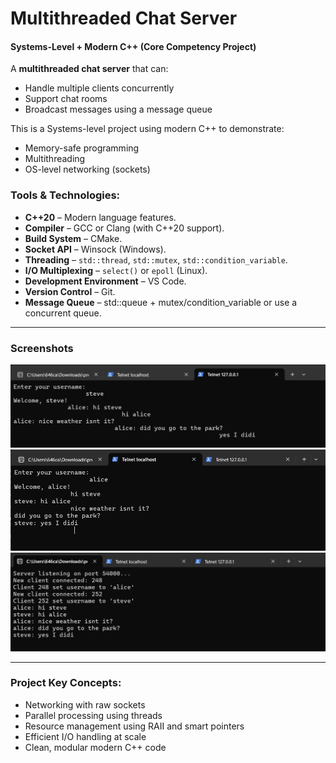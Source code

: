 # Multithreaded Chat Server
#### Systems-Level + Modern C++ (Core Competency Project)

A **multithreaded chat server** that can:

* Handle multiple clients concurrently
* Support chat rooms
* Broadcast messages using a message queue

This is a Systems-level project using modern C++ to demonstrate:

* Memory-safe programming
* Multithreading
* OS-level networking (sockets)

### Tools & Technologies:

* **C++20** – Modern language features.
* **Compiler** – GCC or Clang (with C++20 support).
* **Build System** – CMake.
* **Socket API** – Winsock (Windows).
* **Threading** – `std::thread`, `std::mutex`, `std::condition_variable`.
* **I/O Multiplexing** – `select()` or `epoll` (Linux).
* **Development Environment** – VS Code.
* **Version Control** – Git.
* **Message Queue** – std::queue + mutex/condition\_variable or use a concurrent queue.

---

### **Screenshots**

![App Screenshot 1](screenshots/app-ss%20(1).png)
![App Screenshot 2](screenshots/app-ss%20(2).png)
![App Screenshot 3](screenshots/app-ss%20(3).png)

---

### **Project Key Concepts:**

* Networking with raw sockets
* Parallel processing using threads
* Resource management using RAII and smart pointers
* Efficient I/O handling at scale
* Clean, modular modern C++ code